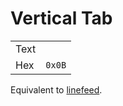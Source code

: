 # Vertical Tab

|      |        |
| ---- | ------ |
| Text |        |
| Hex  | `0x0B` |

Equivalent to [linefeed](lf.md).
